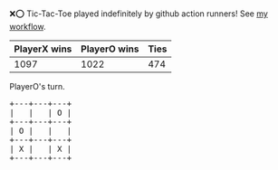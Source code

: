 :x::o: Tic-Tac-Toe played indefinitely by github action runners! See [my workflow](.github/workflows/play.yaml).

|PlayerX wins|PlayerO wins|Ties|
|-|-|-|
|1097|1022|474|

PlayerO's turn.

<pre>
+---+---+---+
|   |   | O |
+---+---+---+
| O |   |   |
+---+---+---+
| X |   | X |
+---+---+---+
</pre>